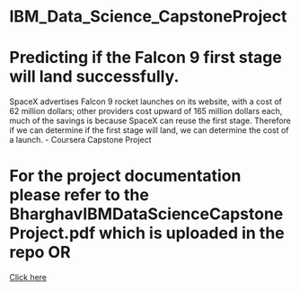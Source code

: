 # IBM_Data_Science_CapstoneProject
# Predicting if the Falcon 9 first stage will land successfully.
SpaceX advertises Falcon 9 rocket launches on its website, with a cost of 62 million dollars; other providers cost upward of 165 million dollars each, much of the savings is because SpaceX can reuse the first stage. Therefore if we can determine if the first stage will land, we can determine the cost of a launch. - Coursera Capstone Project


# For the project documentation please refer to the BharghavIBMDataScienceCapstoneProject.pdf which is uploaded in the repo  OR
<a href="https://github.com/BharghavSaiPendyala/IBM_Data_Science_CapstoneProject/blob/main/BharghavIBMDataScienceCapstoneProject.pdf" target="_blank">Click here</a>
